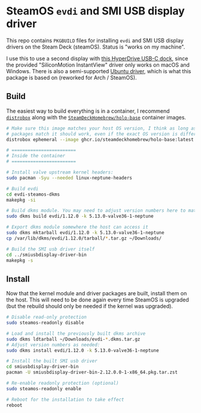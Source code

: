 # SteamOS `evdi` and SMI USB display driver

This repo contains `PKGBUILD` files for installing `evdi` and SMI USB display
drivers on the Steam Deck (steamOS). Status is "works on my machine".

I use this to use a second display with
[this HyperDrive USB-C dock](https://www.hypershop.com/products/hyperdrive-dual-4k-hdmi-10-in-1-usb-c-hub),
since the provided "SiliconMotion InstantView" driver only works on macOS and
Windows. There is also a semi-supported
[Ubuntu driver](https://hypershop.zendesk.com/hc/en-us/articles/10344404131988-Linux-Driver-Download),
which is what this package is based on (reworked for Arch / SteamOS).

## Build

The easiest way to build everything is in a container, I recommend
[`distrobox`](https://github.com/89luca89/distrobox) along with the
[`SteamDeckHomebrew/holo-base`](https://github.com/SteamDeckHomebrew/holo-docker)
container images.

```sh
# Make sure this image matches your host OS version, I think as long as the kernel
# packages match it should work, even if the exact OS version is different
distrobox ephemeral --image ghcr.io/steamdeckhomebrew/holo-base:latest

# ========================
# Inside the container
# ========================

# Install valve upstream kernel headers:
sudo pacman -Syu --needed linux-neptune-headers

# Build evdi
cd evdi-steamos-dkms
makepkg -si

# Build dkms module. You may need to adjust version numbers here to match your system
sudo dkms build evdi/1.12.0 -k 5.13.0-valve36-1-neptune

# Export dkms module somewhere the host can access it
sudo dkms mktarball evdi/1.12.0 -k 5.13.0-valve36-1-neptune
cp /var/lib/dkms/evdi/1.12.0/tarball/*.tar.gz ~/Downloads/

# Build the SMI usb driver itself
cd ../smiusbdisplay-driver-bin
makepkg -s
```

## Install

Now that the kernel module and driver packages are built, install them on the host.
This will need to be done again every time SteamOS is upgraded (but the rebuild
should only be needed if the kernel was upgraded).

```sh
# Disable read-only protection
sudo steamos-readonly disable

# Load and install the previously built dkms archive
sudo dkms ldtarball ~/Downloads/evdi-*.dkms.tar.gz
# Adjust version numbers as needed:
sudo dkms install evdi/1.12.0 -k 5.13.0-valve36-1-neptune

# Install the built SMI usb driver
cd smiusbdisplay-driver-bin
pacman -U smiusbdisplay-driver-bin-2.12.0.0-1-x86_64.pkg.tar.zst

# Re-enable readonly protection (optional)
sudo steamos-readonly enable

# Reboot for the installation to take effect
reboot
```

